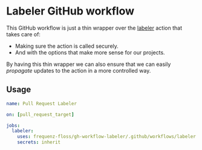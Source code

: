 # Labeler GitHub workflow

This GitHub workflow is just a thin wrapper over the [labeler](https://github.com/marketplace/actions/labeler) action that takes care of:

* Making sure the action is called securely.
* And with the options that make more sense for our projects.

By having this thin wrapper we can also ensure that we can easily *propagate* updates to the action in a more controlled way.

## Usage

```yaml
name: Pull Request Labeler

on: [pull_request_target]

jobs:
  labeler:
    uses: frequenz-floss/gh-workflow-labeler/.github/workflows/labeler.yaml@v0.x.x
    secrets: inherit
```
